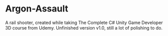 # Argon-Assault
A rail shooter, created while taking The Complete C# Unity Game Developer 3D course from Udemy.
Unfinished version v1.0, still a lot of polishing to do.
